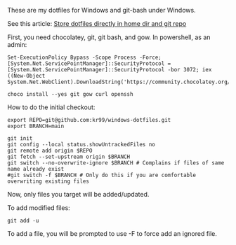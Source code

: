 These are my dotfiles for Windows and git-bash under Windows.

See this article: [Store dotfiles directly in home dir and git repo](https://dev.to/bowmanjd/store-home-directory-config-files-dotfiles-in-git-using-bash-zsh-or-powershell-a-simple-approach-without-a-bare-repo-2if7)

First, you need chocolatey, git, git bash, and gow.  In powershell, as an admin:
```
Set-ExecutionPolicy Bypass -Scope Process -Force; [System.Net.ServicePointManager]::SecurityProtocol = [System.Net.ServicePointManager]::SecurityProtocol -bor 3072; iex ((New-Object System.Net.WebClient).DownloadString('https://community.chocolatey.org/install.ps1'))

choco install --yes git gow curl openssh
```

How to do the initial checkout:
```
export REPO=git@github.com:kr99/windows-dotfiles.git
export BRANCH=main

git init
git config --local status.showUntrackedFiles no
git remote add origin $REPO
git fetch --set-upstream origin $BRANCH
git switch --no-overwrite-ignore $BRANCH # Complains if files of same name already exist
#git switch -f $BRANCH # Only do this if you are comfortable overwriting existing files
```

Now, only files you target will be added/updated.

To add modified files:
```
git add -u
```
To add a file, you will be prompted to use -F to force add an ignored file.
